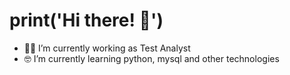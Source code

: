 # print('Hi there! 👋')

- 👨‍💻 I’m currently working as Test Analyst
- 🤓 I’m currently learning python, mysql and other technologies
